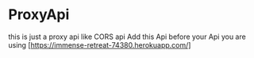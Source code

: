 # ProxyApi
this is just a proxy api like CORS api
Add this Api before your Api you are using
[https://immense-retreat-74380.herokuapp.com/]
